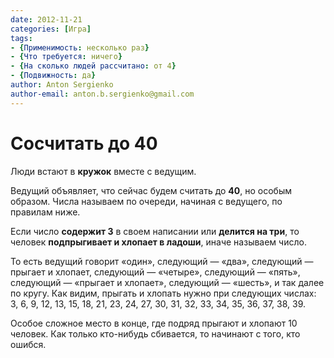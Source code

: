 ```yaml
---
date: 2012-11-21
categories: [Игра]
tags:
- {Применимость: несколько раз}
- {Что требуется: ничего}
- {На сколько людей рассчитано: от 4}
- {Подвижность: да}
author: Anton Sergienko
author-email: anton.b.sergienko@gmail.com
---
```


# Сосчитать до 40

Люди встают в **кружок** вместе с ведущим.

Ведущий объявляет, что сейчас будем считать до **40**, но особым образом. Числа называем по очереди, начиная с ведущего, по правилам ниже.

Если число **содержит 3** в своем написании или **делится на три**, то человек **подпрыгивает и хлопает в ладоши**, иначе называем число.

То есть ведущий говорит «один», следующий — «два», следующий — прыгает и хлопает, следующий — «четыре», следующий — «пять», следующий — «прыгает и хлопает», следующий — «шесть», и так далее по кругу. Как видим, прыгать и хлопать нужно при следующих числах: 3, 6, 9, 12, 13, 15, 18, 21, 23, 24, 27, 30, 31, 32, 33, 34, 35, 36, 37, 38, 39.

Особое сложное место в конце, где подряд прыгают и хлопают 10 человек. Как только кто-нибудь сбивается, то начинают с того, кто ошибся.
